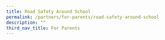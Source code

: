 ```yaml
---
title: Road Safety Around School
permalink: /partners/for-parents/road-safety-around-school
description: ""
third_nav_title: For Parents
---
```

